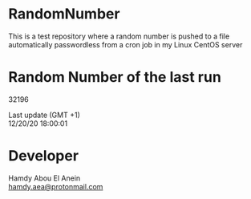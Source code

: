 # RandomNumber    
This is a test repository where a random number is pushed to a file automatically passwordless from a cron job in my Linux CentOS server    
# Random Number of the last run   
32196
      
Last update (GMT +1)    
12/20/20 18:00:01
# Developer    
Hamdy Abou El Anein   
hamdy.aea@protonmail.com
